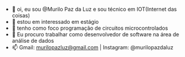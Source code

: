 - 👋 oi, eu sou @Murilo Paz da Luz e sou técnico em IOT(Internet das coisas)
- 👀 estou em interessado em estágio
- 🌱 tenho como foco programação de circuitos microcontrolados
- 💞️ Eu procuro trabalhar como desenvolvedor de software na área de análise de dados
- 📫 Gmail: murilopazluz@gmail.com | Instagram: @murilopazdaluz

<!---
Murilopl07/Murilopl07 is a ✨ special ✨ repository because its `README.md` (this file) appears on your GitHub profile.
You can click the Preview link to take a look at your changes.
--->
